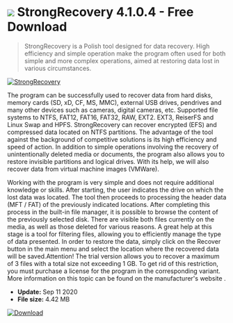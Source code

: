 # ![](https://cdn.softexe.net/static/icon/2/strongrecovery-9052.png) StrongRecovery 4.1.0.4  - Free Download

> StrongRecovery is a Polish tool designed for data recovery. High efficiency and simple operation make the program often used for both simple and more complex operations, aimed at restoring data lost in various circumstances.

[![StrongRecovery](https://gallery.dpcdn.pl/imgc/Tools/2728/g_-_420x350_1.5_-_x20110422125957_00.png)](https://softexe.net/win/disks-files/data-recovery/strongrecovery:aReb.html)

The program can be successfully used to recover data from hard disks, memory cards (SD, xD, CF, MS, MMC), external USB drives, pendrives and many other devices such as cameras, digital cameras, etc. Supported file systems to NTFS, FAT12, FAT16, FAT32, RAW, EXT2. EXT3, ReiserFS and Linux Swap and HPFS. StrongRecovery can recover encrypted (EFS) and compressed data located on NTFS partitions. The advantage of the tool against the background of competitive solutions is its high efficiency and speed of action. In addition to simple operations involving the recovery of unintentionally deleted media or documents, the program also allows you to restore invisible partitions and logical drives. With its help, we will also recover data from virtual machine images (VMWare). 
 
 Working with the program is very simple and does not require additional knowledge or skills. After starting, the user indicates the drive on which the lost data was located. The tool then proceeds to processing the header data (MFT / FAT) of the previously indicated locations. After completing this process in the built-in file manager, it is possible to browse the content of the previously selected disk. There are visible both files currently on the media, as well as those deleted for various reasons. A great help at this stage is a tool for filtering files, allowing you to efficiently manage the type of data presented. In order to restore the data, simply click on the Recover button in the main menu and select the location where the recovered data will be saved.Attention!
 The trial version allows you to recover a maximum of 3 files with a total size not exceeding 1 GB. To get rid of this restriction, you must purchase a license for the program in the corresponding variant. More information on this topic can be found on the manufacturer's website .


- **Update:** Sep 11 2020
- **File size:** 4.42 MB

[![Download](https://cdn.softexe.net/static/img/download.png)](https://softexe.net/win/disks-files/data-recovery/strongrecovery:aReb.html)

